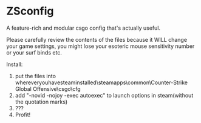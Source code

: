 # ZSconfig
A feature-rich and modular csgo config that's actually useful.

Please carefully review the contents of the files because it WILL change your game settings,
you might lose your esoteric mouse sensitivity number or your surf binds etc.

Install:
1. put the files into whereveryouhavesteaminstalled\steamapps\common\Counter-Strike Global Offensive\csgo\cfg
2. add "-novid -nojoy -exec autoexec" to launch options in steam(without the quotation marks)
3. ???
4. Profit!

